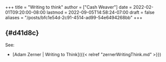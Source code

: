 +++
title = "Writing to think"
author = ["Cash Weaver"]
date = 2022-02-01T09:20:00-08:00
lastmod = 2022-09-05T14:58:24-07:00
draft = false
aliases = "/posts/bfc1e54d-2c91-4514-ad99-54e6494268bb"
+++

##  {#d41d8c}

See:

-   [Adam Zerner | Writing to Think]({{< relref "zernerWritingThink.md" >}})
